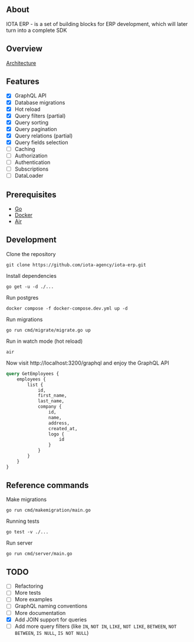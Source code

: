 ## About
IOTA ERP - is a set of building blocks for ERP development, which will later turn into a complete SDK

## Overview

[Architecture](https://app.excalidraw.com/s/3x4l1qRpK2w/ADYN81ksZsd)

## Features
* [x] GraphQL API
* [x] Database migrations
* [x] Hot reload
* [x] Query filters (partial)
* [x] Query sorting
* [x] Query pagination
* [x] Query relations (partial)
* [x] Query fields selection
* [ ] Caching
* [ ] Authorization
* [ ] Authentication
* [ ] Subscriptions
* [ ] DataLoader

## Prerequisites
* [Go](https://golang.org/doc/install)
* [Docker](https://docs.docker.com/get-docker/)
* [Air](https://github.com/cosmtrek/air#Installation)


## Development

Clone the repository
```shell
git clone https://github.com/iota-agency/iota-erp.git
```

Install dependencies
```shell
go get -u -d ./...
```

Run postgres
```shell
docker compose -f docker-compose.dev.yml up -d
```

Run migrations
```shell
go run cmd/migrate/migrate.go up
```

Run in watch mode (hot reload)
```shell
air
```

Now visit http://localhost:3200/graphql and enjoy the GraphQL API
```graphql
query GetEmployees {
    employees {
        list {
            id,
            first_name, 
            last_name, 
            company {
                id,
                name,
                address,
                created_at,
                logo {
                    id
                }
            }
        }
    }
}
```

## Reference commands

Make migrations
```shell
go run cmd/makemigration/main.go
```

Running tests
```shell
go test -v ./...
```

Run server
```shell
go run cmd/server/main.go
```

## TODO

- [ ] Refactoring
- [ ] More tests
- [ ] More examples
- [ ] GraphQL naming conventions
- [ ] More documentation
- [x] Add JOIN support for queries
- [ ] Add more query filters (like `IN`, `NOT IN`, `LIKE`, `NOT LIKE`, `BETWEEN`, `NOT BETWEEN`, `IS NULL`, `IS NOT NULL`)
